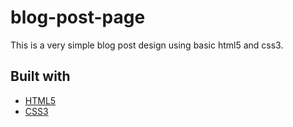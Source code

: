 # blog-post-page
This is a very simple blog post design using basic html5 and css3.

## Built with
- [HTML5](https://developer.mozilla.org/es/docs/HTML/HTML5)
- [CSS3](https://developer.mozilla.org/es/docs/Web/CSS/CSS3)
